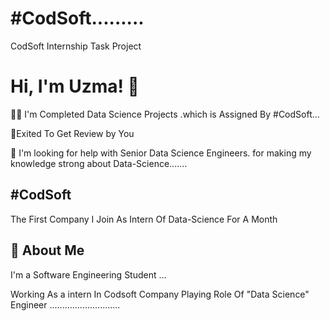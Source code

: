 # #CodSoft.........

 CodSoft Internship Task Project 


# Hi, I'm Uzma! 👋



👩‍💻 I'm Completed Data Science Projects .which is Assigned By #CodSoft...

🧠Exited To Get Review by You

🤔 I'm looking for help with Senior Data Science Engineers. for making my knowledge strong about Data-Science.......



## #CodSoft

The First Company I Join As Intern Of Data-Science For A Month


## 🚀 About Me
I'm a Software Engineering Student ...

Working As a intern In Codsoft Company Playing Role Of "Data Science" Engineer ............................
